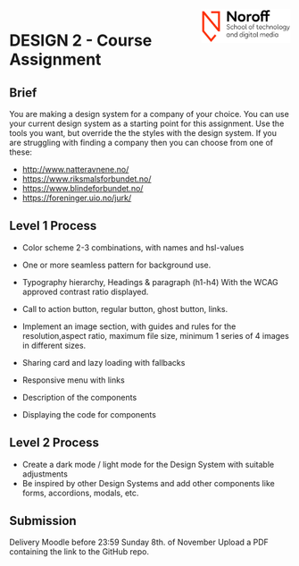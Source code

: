 <img src="./.readme/noroff-light.png" width="160" align="right">

# DESIGN 2 - Course Assignment

## Brief

You are making a design system for a company of your choice. You can use your current design system as a starting point for this assignment. 
Use the tools you want, but override the the styles with the design system. 
If you are struggling with finding a company then you can choose from one of these:
- http://www.natteravnene.no/
- https://www.riksmalsforbundet.no/
- https://www.blindeforbundet.no/
- https://foreninger.uio.no/jurk/




## Level 1 Process

- Color scheme 2-3 combinations, with names and hsl-values
- One or more seamless pattern for background use.
- Typography hierarchy, Headings & paragraph (h1-h4) With the WCAG approved contrast ratio displayed.


- Call to action button, regular button, ghost button, links.
- Implement an image section, with guides and rules for the resolution,aspect ratio, maximum file size, minimum 1 series of 4 images in different sizes.
- Sharing card and lazy loading with fallbacks


- Responsive menu with links 


- Description of the components
- Displaying the code for components



## Level 2 Process
- Create a dark mode / light mode for the Design System with suitable adjustments
- Be inspired by other Design Systems and add other components like forms, accordions, modals, etc.



## Submission

Delivery Moodle before 23:59 Sunday 8th. of November Upload a PDF containing the link to the GitHub repo.
